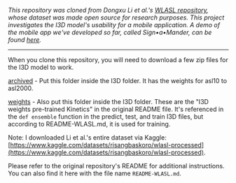 *This repository was cloned from Dongxu Li et al.'s [WLASL repository](https://github.com/dxli94/WLASL), whose dataset was made open source for research purposes. This project investigates the I3D model's usability for a mobile application. A demo of the mobile app we've developed so far, called Sign&#8226;a&#8226;Mander, can be found [here](https://drive.google.com/file/d/1EyIwe2gwZ9dp2kES_Tdl19bG3JTf5Vj1/view?usp=sharing).*

***

When you clone this repository, you will need to download a few zip files for the I3D model to work.

[archived](https://drive.google.com/file/d/1edscHp48Co5DAJKla3UO_gITCBKh0VU2/view?usp=sharing) - Put this folder inside the I3D folder. It has the weights for asl10 to asl2000.

[weights](https://drive.google.com/file/d/1cHsbj_FnhkQQrcy_hYSn3UHNf2eifAAt/view?usp=sharing) - Also put this folder inside the I3D folder. These are the "I3D weights pre-trained Kinetics" in the original README file. It's referenced in the `def ensemble` function in the predict, test, and train I3D files, but according to README-WLASL.md, it is used for training. 

Note: I downloaded Li et al.'s entire dataset via Kaggle: [https://www.kaggle.com/datasets/risangbaskoro/wlasl-processed](https://www.kaggle.com/datasets/risangbaskoro/wlasl-processed).

Please refer to the original repository's README for additional instructions. You can also find it here with the file name `README-WLASL.md`.
